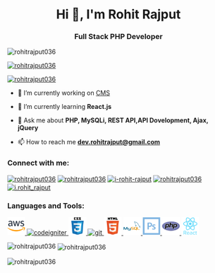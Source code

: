 <h1 align="center">Hi 👋, I'm Rohit Rajput</h1>
<h3 align="center">Full Stack PHP Developer</h3>

<p align="left"> <img src="https://komarev.com/ghpvc/?username=rohitrajput036&label=Profile%20views&color=0e75b6&style=flat" alt="rohitrajput036" /> </p>

<p align="left"> <a href="https://github.com/ryo-ma/github-profile-trophy"><img src="https://github-profile-trophy.vercel.app/?username=rohitrajput036" alt="rohitrajput036" /></a> </p>

<p align="left"> <a href="https://twitter.com/rohitrajput036" target="blank"><img src="https://img.shields.io/twitter/follow/rohitrajput036?logo=twitter&style=for-the-badge" alt="rohitrajput036" /></a> </p>

- 🔭 I’m currently working on [CMS](https://www.pikndel.in/)

- 🌱 I’m currently learning **React.js**

- 💬 Ask me about **PHP, MySQLi, REST API,API Dovelopment, Ajax, jQuery**

- 📫 How to reach me **dev.rohitrajput@gmail.com**

<h3 align="left">Connect with me:</h3>
<p align="left">
<a href="https://dev.to/rohitrajput036" target="blank"><img align="center" src="https://raw.githubusercontent.com/rahuldkjain/github-profile-readme-generator/master/src/images/icons/Social/devto.svg" alt="rohitrajput036" height="30" width="40" /></a>
<a href="https://twitter.com/rohitrajput036" target="blank"><img align="center" src="https://raw.githubusercontent.com/rahuldkjain/github-profile-readme-generator/master/src/images/icons/Social/twitter.svg" alt="rohitrajput036" height="30" width="40" /></a>
<a href="https://linkedin.com/in/i-rohit-rajput" target="blank"><img align="center" src="https://raw.githubusercontent.com/rahuldkjain/github-profile-readme-generator/master/src/images/icons/Social/linked-in-alt.svg" alt="i-rohit-rajput" height="30" width="40" /></a>
<a href="https://fb.com/rohitrajput036" target="blank"><img align="center" src="https://raw.githubusercontent.com/rahuldkjain/github-profile-readme-generator/master/src/images/icons/Social/facebook.svg" alt="rohitrajput036" height="30" width="40" /></a>
<a href="https://instagram.com/i.rohit_rajput" target="blank"><img align="center" src="https://raw.githubusercontent.com/rahuldkjain/github-profile-readme-generator/master/src/images/icons/Social/instagram.svg" alt="i.rohit_rajput" height="30" width="40" /></a>
</p>

<h3 align="left">Languages and Tools:</h3>
<p align="left"> <a href="https://aws.amazon.com" target="_blank" rel="noreferrer"> <img src="https://raw.githubusercontent.com/devicons/devicon/master/icons/amazonwebservices/amazonwebservices-original-wordmark.svg" alt="aws" width="40" height="40"/> </a> <a href="https://codeigniter.com" target="_blank" rel="noreferrer"> <img src="https://cdn.worldvectorlogo.com/logos/codeigniter.svg" alt="codeigniter" width="40" height="40"/> </a> <a href="https://www.w3schools.com/css/" target="_blank" rel="noreferrer"> <img src="https://raw.githubusercontent.com/devicons/devicon/master/icons/css3/css3-original-wordmark.svg" alt="css3" width="40" height="40"/> </a> <a href="https://git-scm.com/" target="_blank" rel="noreferrer"> <img src="https://www.vectorlogo.zone/logos/git-scm/git-scm-icon.svg" alt="git" width="40" height="40"/> </a> <a href="https://www.w3.org/html/" target="_blank" rel="noreferrer"> <img src="https://raw.githubusercontent.com/devicons/devicon/master/icons/html5/html5-original-wordmark.svg" alt="html5" width="40" height="40"/> </a> <a href="https://www.mysql.com/" target="_blank" rel="noreferrer"> <img src="https://raw.githubusercontent.com/devicons/devicon/master/icons/mysql/mysql-original-wordmark.svg" alt="mysql" width="40" height="40"/> </a> <a href="https://www.photoshop.com/en" target="_blank" rel="noreferrer"> <img src="https://raw.githubusercontent.com/devicons/devicon/master/icons/photoshop/photoshop-line.svg" alt="photoshop" width="40" height="40"/> </a> <a href="https://www.php.net" target="_blank" rel="noreferrer"> <img src="https://raw.githubusercontent.com/devicons/devicon/master/icons/php/php-original.svg" alt="php" width="40" height="40"/> </a> <a href="https://reactjs.org/" target="_blank" rel="noreferrer"> <img src="https://raw.githubusercontent.com/devicons/devicon/master/icons/react/react-original-wordmark.svg" alt="react" width="40" height="40"/> </a> </p>

<p><img align="left" src="https://github-readme-stats.vercel.app/api/top-langs?username=rohitrajput036&show_icons=true&locale=en&layout=compact" alt="rohitrajput036" /></p>

<p>&nbsp;<img align="center" src="https://github-readme-stats.vercel.app/api?username=rohitrajput036&show_icons=true&locale=en" alt="rohitrajput036" /></p>

<p><img align="center" src="https://github-readme-streak-stats.herokuapp.com/?user=rohitrajput036&" alt="rohitrajput036" /></p>

